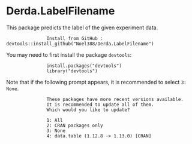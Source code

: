 # Derda.LabelFilename

This package predicts the label of the given experiment data.

                   Install from GitHub :  devtools::install_github("Noel388/Derda.LabelFilename")
                 
You may need to first install the package `devtools`:
                   
                   install.packages("devtools")
                   library("devtools")


Note that if the following prompt appears, it is recommended to select `3: None`.

                   These packages have more recent versions available.
                   It is recommended to update all of them.
                   Which would you like to update?

                   1: All                                 
                   2: CRAN packages only                  
                   3: None                                
                   4: data.table (1.12.8 -> 1.13.0) [CRAN]
                   
